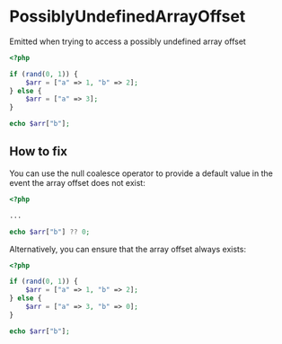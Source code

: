# PossiblyUndefinedArrayOffset

Emitted when trying to access a possibly undefined array offset

```php
<?php

if (rand(0, 1)) {
    $arr = ["a" => 1, "b" => 2];
} else {
    $arr = ["a" => 3];
}

echo $arr["b"];
```

## How to fix

You can use the null coalesce operator to provide a default value in the event the array offset does not exist:

```php
<?php

...

echo $arr["b"] ?? 0;
```

Alternatively, you can ensure that the array offset always exists:

```php
<?php

if (rand(0, 1)) {
    $arr = ["a" => 1, "b" => 2];
} else {
    $arr = ["a" => 3, "b" => 0];
}

echo $arr["b"];
```
